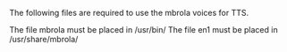 The following files are required to use the mbrola voices for TTS.

The file mbrola must be placed in /usr/bin/
The file en1 must be placed in /usr/share/mbrola/

